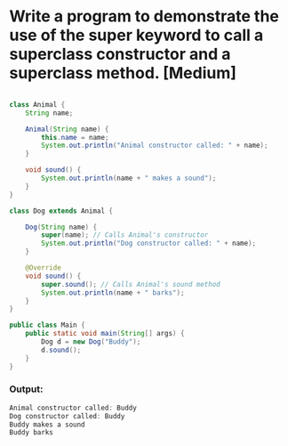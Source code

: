 # Write a program to demonstrate the use of the super keyword to call a superclass constructor and a superclass method. [Medium]

```java

class Animal {
    String name;

    Animal(String name) {
        this.name = name;
        System.out.println("Animal constructor called: " + name);
    }

    void sound() {
        System.out.println(name + " makes a sound");
    }
}

class Dog extends Animal {

    Dog(String name) {
        super(name); // Calls Animal's constructor
        System.out.println("Dog constructor called: " + name);
    }

    @Override
    void sound() {
        super.sound(); // Calls Animal's sound method
        System.out.println(name + " barks");
    }
}

public class Main {
    public static void main(String[] args) {
        Dog d = new Dog("Buddy");
        d.sound();
    }
}


```

### Output:

```java
Animal constructor called: Buddy
Dog constructor called: Buddy
Buddy makes a sound
Buddy barks


```
